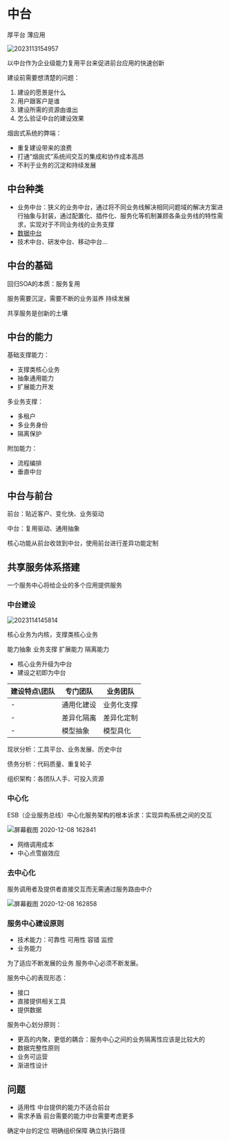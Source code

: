 # 中台

厚平台 薄应用

![2023113154957](/assets/2023113154957.webp)

以中台作为企业级能力复用平台来促进前台应用的快速创新

建设前需要想清楚的问题：

1. 建设的愿景是什么
2. 用户跟客户是谁
3. 建设所需的资源由谁出
4. 怎么验证中台的建设效果

烟囱式系统的弊端：

- 重复建设带来的浪费
- 打通“烟囱式”系统间交互的集成和协作成本⾼昂
- 不利于业务的沉淀和持续发展

## 中台种类

- 业务中台：狭义的业务中台，通过将不同业务线解决相同问题域的解决方案进行抽象与封装，通过配置化、插件化、服务化等机制兼顾各条业务线的特性需求，实现对于不同业务线的业务支撑
- [数据中台](/数据技术/数据中台.md)
- 技术中台、研发中台、移动中台...

## 中台的基础

回归SOA的本质：服务复用

服务需要沉淀，需要不断的业务滋养 持续发展

共享服务是创新的土壤

## 中台的能力

基础支撑能力：

- 支撑类核心业务
- 抽象通用能力
- 扩展能力开发

多业务支撑：

- 多租户
- 多业务身份
- 隔离保护

附加能力：

- 流程编排
- 垂直中台

## 中台与前台

前台：贴近客户、变化快、业务驱动

中台：复用驱动、通用抽象

核心功能从前台收敛到中台，使用前台进行差异功能定制

## 共享服务体系搭建

一个服务中心将给企业的多个应用提供服务

### 中台建设

![2023114145814](/assets/2023114145814.webp)

核心业务为内核，支撑类核心业务

能力抽象 业务支撑 扩展能力 隔离能力

- 核心业务升级为中台
- 建设之初即为中台

建设特点\团队 | 专门团队  | 业务团队
------- | ----- | -----
-       | 通用化建设 | 业务化支撑
-       | 差异化隔离 | 差异化定制
-       | 模型抽象  | 模型具化

现状分析：工具平台、业务发展、历史中台

债务分析：代码质量、重复轮子

组织架构：各团队人手、可投入资源

### 中心化

ESB（企业服务总线）中心化服务架构的根本诉求：实现异构系统之间的交互

![屏幕截图 2020-12-08 162841](/assets/屏幕截图%202020-12-08%20162841.png)

- 网络调用成本
- 中心点雪崩效应

### 去中心化

服务调用者及提供者直接交互而无需通过服务路由中介

![屏幕截图 2020-12-08 162858](/assets/屏幕截图%202020-12-08%20162858.png)

### 服务中心建设原则

- 技术能力：可靠性 可用性 容错 监控
- 业务能力

为了适应不断发展的业务 服务中心必须不断发展。

服务中心的表现形态：

- 接口
- 直接提供相关工具
- 提供数据

服务中心划分原则：

- 更高的内聚，更低的耦合：服务中心之间的业务隔离性应该是比较大的
- 数据完整性原则
- 业务可运营
- 渐进性设计

## 问题

- 适用性 中台提供的能力不适合前台
- 需求矛盾 前台需要的能力中台需要考虑更多

确定中台的定位 明确组织保障 确立执行路径
